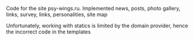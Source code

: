 Code for the site psy-wings.ru. 
Implemented news, posts, photo gallery, links, survey, links, personalities, site map

Unfortunately, working with statics is limited by the domain provider, hence the incorrect code in the templates
